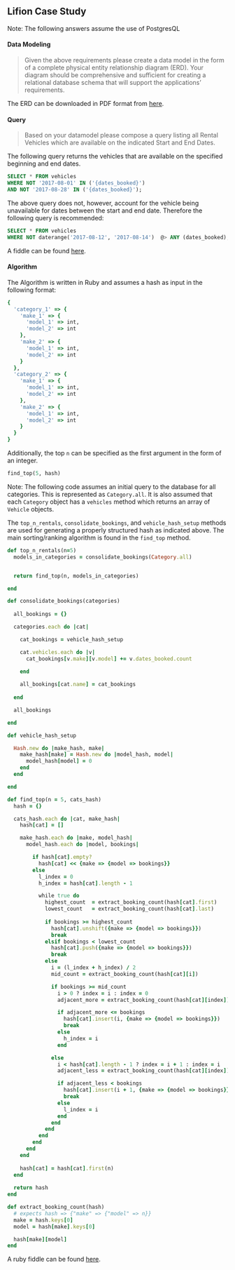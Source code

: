 ## Lifion Case Study
Note: The following answers assume the use of PostgresQL

#### Data Modeling
> Given the above requirements please create a data model in the form of a complete physical entity relationship diagram (ERD). Your diagram should be comprehensive and sufficient for creating a relational database schema that will support the applications’ requirements.

The ERD can be downloaded in PDF format from [here](https://www.lucidchart.com/publicSegments/view/f076239c-31f1-465d-aeb1-07cae297c933).

#### Query
> Based on your datamodel please compose a query listing all Rental Vehicles which are available on the indicated Start and End Dates.

The following query returns the vehicles that are available on the specified beginning and end dates.

```SQL
SELECT * FROM vehicles
WHERE NOT '2017-08-01' IN ('{dates_booked}')
AND NOT '2017-08-28' IN ('{dates_booked}');
```

The above query does not, however, account for the vehicle being unavailable for dates between the start and end date. Therefore the following query is recommended:

```SQL
SELECT * FROM vehicles
WHERE NOT daterange('2017-08-12', '2017-08-14')  @> ANY (dates_booked);
```
A fiddle can be found [here](http://sqlfiddle.com/#!17/21d3a/1).

#### Algorithm

The Algorithm is written in Ruby and assumes a hash as input in the following format:
```ruby
{
  'category_1' => {
    'make_1' => {
      'model_1' => int,
      'model_2' => int
    },
    'make_2' => {
      'model_1' => int,
      'model_2' => int      
    }
  },
  'category_2' => {
    'make_1' => {
      'model_1' => int,
      'model_2' => int
    },
    'make_2' => {
      'model_1' => int,
      'model_2' => int      
    }    
  }
}
```

Additionally, the top `n` can be specified as the first argument in the form of an integer.

```ruby
find_top(5, hash)
```

Note: The following code assumes an initial query to the database for all categories. This is represented as `Category.all`. It is also assumed that each `Category` object has a `vehicles` method which returns an array of `Vehicle` objects.

The `top_n_rentals`, `consolidate_bookings`, and `vehicle_hash_setup` methods are used for generating a properly structured hash as indicated above. The main sorting/ranking algorithm is found in the `find_top` method.

```ruby
def top_n_rentals(n=5)
  models_in_categories = consolidate_bookings(Category.all)


  return find_top(n, models_in_categories)

end

def consolidate_bookings(categories)
    
  all_bookings = {}

  categories.each do |cat|

    cat_bookings = vehicle_hash_setup

    cat.vehicles.each do |v|
      cat_bookings[v.make][v.model] += v.dates_booked.count
      
    end

    all_bookings[cat.name] = cat_bookings
    
  end

  all_bookings

end

def vehicle_hash_setup

  Hash.new do |make_hash, make|
    make_hash[make] = Hash.new do |model_hash, model|
      model_hash[model] = 0
    end  
  end

end

def find_top(n = 5, cats_hash)
  hash = {}

  cats_hash.each do |cat, make_hash|
    hash[cat] = []

    make_hash.each do |make, model_hash|
      model_hash.each do |model, bookings|

        if hash[cat].empty?
          hash[cat] << {make => {model => bookings}}
        else
          l_index = 0
          h_index = hash[cat].length - 1

          while true do
            highest_count  = extract_booking_count(hash[cat].first)
            lowest_count   = extract_booking_count(hash[cat].last)
            
            if bookings >= highest_count
              hash[cat].unshift({make => {model => bookings}})
              break
            elsif bookings < lowest_count
              hash[cat].push({make => {model => bookings}})
              break
            else
              i = (l_index + h_index) / 2
              mid_count = extract_booking_count(hash[cat][i])

              if bookings >= mid_count
                i > 0 ? index = i : index = 0
                adjacent_more = extract_booking_count(hash[cat][index])

                if adjacent_more <= bookings
                  hash[cat].insert(i, {make => {model => bookings}})
                  break
                else
                  h_index = i
                end

              else
                i < hash[cat].length - 1 ? index = i + 1 : index = i
                adjacent_less = extract_booking_count(hash[cat][index])

                if adjacent_less < bookings
                  hash[cat].insert(i + 1, {make => {model => bookings}})
                  break
                else
                  l_index = i
                end
              end 
            end      
          end
        end  
      end
    end
    
    hash[cat] = hash[cat].first(n)
  end 
  
  return hash
end

def extract_booking_count(hash)
  # expects hash => {"make" => {"model" => n}}
  make = hash.keys[0]
  model = hash[make].keys[0]

  hash[make][model]
end 
```

A ruby fiddle can be found [here](http://rubyfiddle.com/riddles/26441).








